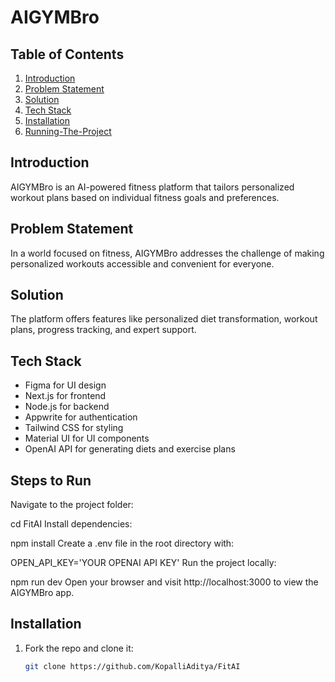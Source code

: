 # AIGYMBro

## Table of Contents
1. [Introduction](#introduction)
2. [Problem Statement](#problem-statement)
3. [Solution](#solution)
4. [Tech Stack](#tech-stack)
5. [Installation](#installation)
6. [Running-The-Project](#steps-to-run)


## Introduction

AIGYMBro is an AI-powered fitness platform that tailors personalized workout plans based on individual fitness goals and preferences.

## Problem Statement

In a world focused on fitness, AIGYMBro addresses the challenge of making personalized workouts accessible and convenient for everyone.

## Solution

The platform offers features like personalized diet transformation, workout plans, progress tracking, and expert support.

## Tech Stack

- Figma for UI design
- Next.js for frontend
- Node.js for backend
- Appwrite for authentication
- Tailwind CSS for styling
- Material UI for UI components
- OpenAI API for generating diets and exercise plans

## Steps to Run


Navigate to the project folder:

cd FitAI
Install dependencies:

npm install
Create a .env file in the root directory with:

OPEN_API_KEY='YOUR OPENAI API KEY'
Run the project locally:

npm run dev
Open your browser and visit http://localhost:3000 to view the AIGYMBro app.




## Installation

1. Fork the repo and clone it:
   ```sh
   git clone https://github.com/KopalliAditya/FitAI
